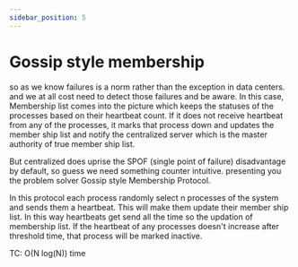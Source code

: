 ```yaml
---
sidebar_position: 5
---
```


# Gossip style membership


so as we know failures is a norm rather than the exception in data centers.
and we at all cost need to detect those failures and be aware.
In this case, Membership list comes into the picture which keeps the statuses of the processes based on their heartbeat count. If it does not receive heartbeat from any of the processes, it marks that process down and updates the member ship list and notify the centralized server which is the master authority of true member ship list. 

But centralized does uprise the SPOF (single point of failure) disadvantage by default, so guess we need something counter intuitive.
presenting you the problem solver
Gossip style Membership Protocol.

In this protocol each process randomly select n processes of the system and sends them a heartbeat. This will make them update their member ship list. In this way heartbeats get send all the time so the updation of membership list. If the heartbeat of any processes doesn't increase after threshold time, that process will be marked inactive.

TC: O(N log(N)) time